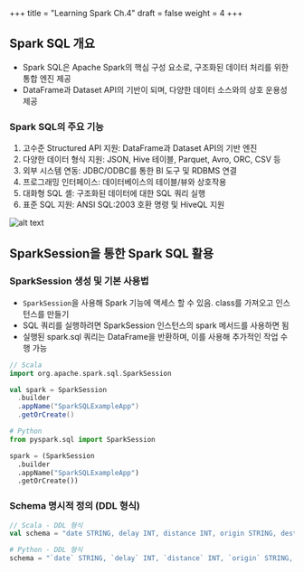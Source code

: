 +++
title = "Learning Spark Ch.4"
draft = false
weight = 4
+++
## Spark SQL 개요
- Spark SQL은 Apache Spark의 핵심 구성 요소로, 구조화된 데이터 처리를 위한 통합 엔진 제공
- DataFrame과 Dataset API의 기반이 되며, 다양한 데이터 소스와의 상호 운용성 제공

### Spark SQL의 주요 기능
1. 고수준 Structured API 지원: DataFrame과 Dataset API의 기반 엔진
2. 다양한 데이터 형식 지원: JSON, Hive 테이블, Parquet, Avro, ORC, CSV 등
3. 외부 시스템 연동: JDBC/ODBC를 통한 BI 도구 및 RDBMS 연결
4. 프로그래밍 인터페이스: 데이터베이스의 테이블/뷰와 상호작용
5. 대화형 SQL 셸: 구조화된 데이터에 대한 SQL 쿼리 실행
6. 표준 SQL 지원: ANSI SQL:2003 호환 명령 및 HiveQL 지원

![alt text](data-processing/spark/spark-sql-connectors-and-data-sources.png)

## SparkSession을 통한 Spark SQL 활용
### SparkSession 생성 및 기본 사용법
- ```SparkSession```을 사용해 Spark 기능에 액세스 할 수 있음. class를 가져오고 인스턴스를 만들기
- SQL 쿼리를 실행하려면 SparkSession 인스턴스의 spark 메서드를 사용하면 됨
- 실행된 spark.sql 쿼리는 DataFrame을 반환하며, 이를 사용해 추가적인 작업 수행 가능

```scala
// Scala
import org.apache.spark.sql.SparkSession

val spark = SparkSession
  .builder
  .appName("SparkSQLExampleApp")
  .getOrCreate()
```

```python
# Python
from pyspark.sql import SparkSession

spark = (SparkSession
  .builder
  .appName("SparkSQLExampleApp")
  .getOrCreate())
```

### Schema 명시적 정의 (DDL 형식)
```scala
// Scala - DDL 형식
val schema = "date STRING, delay INT, distance INT, origin STRING, destination STRING"
```

```python
# Python - DDL 형식
schema = "`date` STRING, `delay` INT, `distance` INT, `origin` STRING, `destination` STRING"
```